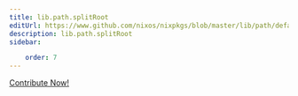 ```yaml
---
title: lib.path.splitRoot
editUrl: https://www.github.com/nixos/nixpkgs/blob/master/lib/path/default.nix#L312C5
description: lib.path.splitRoot
sidebar:

    order: 7
---
```


<a href="https://www.github.com/nixos/nixpkgs/blob/master/lib/path/default.nix#L312C5">Contribute Now!</a>



